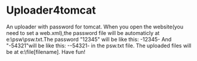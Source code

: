 # Uploader4tomcat
An uploader with password for tomcat.
When you open the website(you need to set a web.xml),the password file will be automaticly at e:\psw\psw.txt.The password "12345" will be like this:
-12345-
And "-54321"will be like this:
--54321-
in the psw.txt file.
The uploaded files will be at e:\file\[filename].
Have fun!
